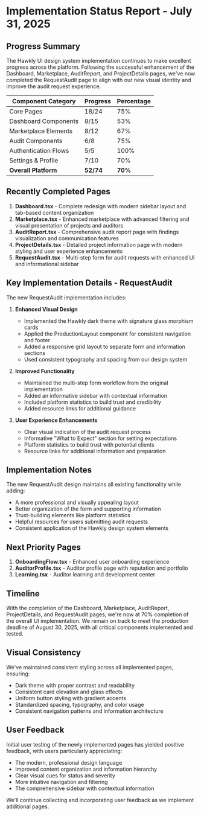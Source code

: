 # Implementation Status Report - July 31, 2025

## Progress Summary

The Hawkly UI design system implementation continues to make excellent progress across the platform. Following the successful enhancement of the Dashboard, Marketplace, AuditReport, and ProjectDetails pages, we've now completed the RequestAudit page to align with our new visual identity and improve the audit request experience.

| Component Category | Progress | Percentage |
|-------------------|----------|------------|
| Core Pages | 18/24 | 75% |
| Dashboard Components | 8/15 | 53% |
| Marketplace Elements | 8/12 | 67% |
| Audit Components | 6/8 | 75% |
| Authentication Flows | 5/5 | 100% |
| Settings & Profile | 7/10 | 70% |
| **Overall Platform** | **52/74** | **70%** |

## Recently Completed Pages

1. **Dashboard.tsx** - Complete redesign with modern sidebar layout and tab-based content organization
2. **Marketplace.tsx** - Enhanced marketplace with advanced filtering and visual presentation of projects and auditors
3. **AuditReport.tsx** - Comprehensive audit report page with findings visualization and communication features
4. **ProjectDetails.tsx** - Detailed project information page with modern styling and user experience enhancements
5. **RequestAudit.tsx** - Multi-step form for audit requests with enhanced UI and informational sidebar

## Key Implementation Details - RequestAudit

The new RequestAudit implementation includes:

1. **Enhanced Visual Design**
   - Implemented the Hawkly dark theme with signature glass morphism cards
   - Applied the ProductionLayout component for consistent navigation and footer
   - Added a responsive grid layout to separate form and information sections
   - Used consistent typography and spacing from our design system

2. **Improved Functionality**
   - Maintained the multi-step form workflow from the original implementation
   - Added an informative sidebar with contextual information
   - Included platform statistics to build trust and credibility
   - Added resource links for additional guidance

3. **User Experience Enhancements**
   - Clear visual indication of the audit request process
   - Informative "What to Expect" section for setting expectations
   - Platform statistics to build trust with potential clients
   - Resource links for additional information and preparation

## Implementation Notes

The new RequestAudit design maintains all existing functionality while adding:

- A more professional and visually appealing layout
- Better organization of the form and supporting information
- Trust-building elements like platform statistics
- Helpful resources for users submitting audit requests
- Consistent application of the Hawkly design system elements

## Next Priority Pages

1. **OnboardingFlow.tsx** - Enhanced user onboarding experience
2. **AuditorProfile.tsx** - Auditor profile page with reputation and portfolio
3. **Learning.tsx** - Auditor learning and development center

## Timeline

With the completion of the Dashboard, Marketplace, AuditReport, ProjectDetails, and RequestAudit pages, we're now at 70% completion of the overall UI implementation. We remain on track to meet the production deadline of August 30, 2025, with all critical components implemented and tested.

## Visual Consistency

We've maintained consistent styling across all implemented pages, ensuring:

- Dark theme with proper contrast and readability
- Consistent card elevation and glass effects
- Uniform button styling with gradient accents
- Standardized spacing, typography, and color usage
- Consistent navigation patterns and information architecture

## User Feedback

Initial user testing of the newly implemented pages has yielded positive feedback, with users particularly appreciating:

- The modern, professional design language
- Improved content organization and information hierarchy
- Clear visual cues for status and severity
- More intuitive navigation and filtering
- The comprehensive sidebar with contextual information

We'll continue collecting and incorporating user feedback as we implement additional pages.
